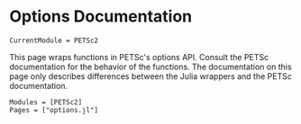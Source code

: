 # Options Documentation

```@meta
CurrentModule = PETSc2
```
This page wraps functions in PETSc's options API.  Consult the PETSc documentation
for the behavior of the functions.  The documentation on this page only
describes differences between the Julia wrappers and the PETSc documentation.


```@autodocs
Modules = [PETSc2]
Pages = ["options.jl"]
```
